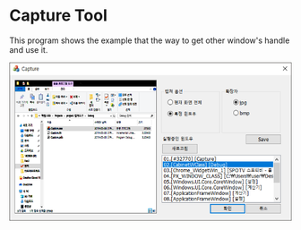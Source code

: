# Capture Tool

This program shows the example that the way to get other window's handle and use it.

![](pic.PNG)


